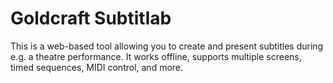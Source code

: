 # Goldcraft Subtitlab

This is a web-based tool allowing you to create and present subtitles during
e.g. a theatre performance. It works offline, supports multiple screens,
timed sequences, MIDI control, and more.
